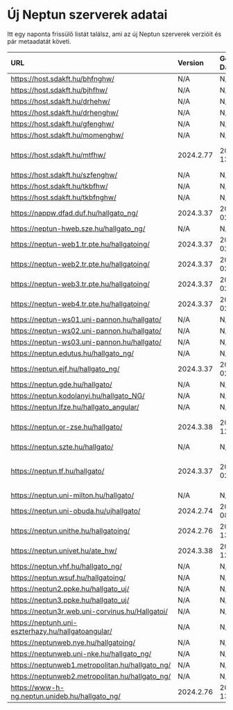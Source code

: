 # Új Neptun szerverek adatai

Itt egy naponta frissülő listát találsz, ami az új Neptun szerverek verzióit és pár metaadatát követi.

| URL                                                | Version   | Generation Date     | Organization Name                             | Captcha Required |
|:-------------------------------------------------|:--------|:------------------|:--------------------------------------------|:---------------|
| https://host.sdakft.hu/bhfnghw/                    | N/A       | N/A                 | N/A                                           | N/A              |
| https://host.sdakft.hu/bjhfhw/                     | N/A       | N/A                 | N/A                                           | N/A              |
| https://host.sdakft.hu/drhehw/                     | N/A       | N/A                 | N/A                                           | N/A              |
| https://host.sdakft.hu/drhenghw/                   | N/A       | N/A                 | N/A                                           | N/A              |
| https://host.sdakft.hu/gfenghw/                    | N/A       | N/A                 | N/A                                           | N/A              |
| https://host.sdakft.hu/momenghw/                   | N/A       | N/A                 | N/A                                           | N/A              |
| https://host.sdakft.hu/mtfhw/                      | 2024.2.77 | 2025-06-13T08:38:32 | Magyar Táncművészeti Egyetem                  | 3                |
| https://host.sdakft.hu/szfenghw/                   | N/A       | N/A                 | N/A                                           | N/A              |
| https://host.sdakft.hu/tkbfhw/                     | N/A       | N/A                 | N/A                                           | N/A              |
| https://host.sdakft.hu/tkbfnghw/                   | N/A       | N/A                 | N/A                                           | N/A              |
| https://nappw.dfad.duf.hu/hallgato_ng/             | 2024.3.37 | 2025-06-02T11:55:04 | Dunaújvárosi Egyetem                          | 3                |
| https://neptun-hweb.sze.hu/hallgato_ng/            | N/A       | N/A                 | N/A                                           | N/A              |
| https://neptun-web1.tr.pte.hu/hallgatoing/         | 2024.3.37 | 2025-06-02T11:55:04 | Pécsi Tudományegyetem                         | 3                |
| https://neptun-web2.tr.pte.hu/hallgatoing/         | 2024.3.37 | 2025-06-02T11:55:04 | Pécsi Tudományegyetem                         | 3                |
| https://neptun-web3.tr.pte.hu/hallgatoing/         | 2024.3.37 | 2025-06-02T11:55:04 | Pécsi Tudományegyetem                         | 3                |
| https://neptun-web4.tr.pte.hu/hallgatoing/         | 2024.3.37 | 2025-06-02T11:55:04 | Pécsi Tudományegyetem                         | 3                |
| https://neptun-ws01.uni-pannon.hu/hallgato/        | N/A       | N/A                 | N/A                                           | N/A              |
| https://neptun-ws02.uni-pannon.hu/hallgato/        | N/A       | N/A                 | N/A                                           | N/A              |
| https://neptun-ws03.uni-pannon.hu/hallgato/        | N/A       | N/A                 | N/A                                           | N/A              |
| https://neptun.edutus.hu/hallgato_ng/              | N/A       | N/A                 | N/A                                           | N/A              |
| https://neptun.ejf.hu/hallgato_ng/                 | 2024.3.37 | 2025-06-02T11:55:04 | Eötvös József Főiskola                        | 3                |
| https://neptun.gde.hu/hallgato/                    | N/A       | N/A                 | N/A                                           | N/A              |
| https://neptun.kodolanyi.hu/hallgato_NG/           | N/A       | N/A                 | N/A                                           | N/A              |
| https://neptun.lfze.hu/hallgato_angular/           | N/A       | N/A                 | N/A                                           | N/A              |
| https://neptun.or-zse.hu/hallgato/                 | 2024.3.38 | 2025-06-12T15:23:08 | Országos Rabbiképző - Zsidó Egyetem           | 3                |
| https://neptun.szte.hu/hallgato/                   | N/A       | N/A                 | N/A                                           | N/A              |
| https://neptun.tf.hu/hallgato/                     | 2024.3.37 | 2025-06-02T11:55:04 | Magyar Testnevelési és Sporttudományi Egyetem | 3                |
| https://neptun.uni-milton.hu/hallgato/             | N/A       | N/A                 | N/A                                           | N/A              |
| https://neptun.uni-obuda.hu/ujhallgato/            | 2024.2.74 | 2025-04-08T12:45:52 | Óbudai Egyetem                                | 3                |
| https://neptun.unithe.hu/hallgatoing/              | 2024.2.76 | 2025-05-13T14:28:01 | Tokaj-Hegyalja Egyetem                        | 1                |
| https://neptun.univet.hu/ate_hw/                   | 2024.3.38 | 2025-06-12T15:23:08 | Állatorvostudományi Egyetem                   | 3                |
| https://neptun.vhf.hu/hallgato_ng/                 | N/A       | N/A                 | N/A                                           | N/A              |
| https://neptun.wsuf.hu/hallgatoing/                | N/A       | N/A                 | N/A                                           | N/A              |
| https://neptun2.ppke.hu/hallgato_uj/               | N/A       | N/A                 | N/A                                           | N/A              |
| https://neptun3.ppke.hu/hallgato_uj/               | N/A       | N/A                 | N/A                                           | N/A              |
| https://neptun3r.web.uni-corvinus.hu/Hallgatoi/    | N/A       | N/A                 | N/A                                           | N/A              |
| https://neptunh.uni-eszterhazy.hu/hallgatoangular/ | N/A       | N/A                 | N/A                                           | N/A              |
| https://neptunweb.nye.hu/hallgatoing/              | N/A       | N/A                 | N/A                                           | N/A              |
| https://neptunweb.uni-nke.hu/hallgato_ng/          | N/A       | N/A                 | N/A                                           | N/A              |
| https://neptunweb1.metropolitan.hu/hallgato_ng/    | N/A       | N/A                 | N/A                                           | N/A              |
| https://neptunweb2.metropolitan.hu/hallgato_ng/    | N/A       | N/A                 | N/A                                           | N/A              |
| https://www-h-ng.neptun.unideb.hu/hallgato_ng/     | 2024.2.76 | 2025-05-13T14:28:01 | Debreceni Egyetem                             | 3                |